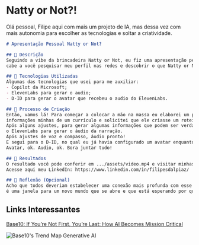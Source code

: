 # Natty or Not?!
<div>
Olá pessoal, Filipe aqui com mais um projeto de IA, mas dessa vez com mais autonomia para escolher as tecnologias e soltar a criatividade.
</div>
  
```markdown
# Apresentação Pessoal Natty or Not? 

## 📒 Descrição
Seguindo a vibe da brincadeira Natty or Not, eu fiz uma apresentação pessoal do meu currículo or not, com algumas das minhas formações or not,
cabe a você pesquisar meu perfil nas redes e descobrir o que Natty or Not. 

## 🤖 Tecnologias Utilizadas
Algumas das tecnologias que usei para me auxiliar:
- Copilot da Microsoft;
- ElevenLabs para gerar o audio;
- D-ID para gerar o avatar que recebeu o audio do ElevenLabs.  

## 🧐 Processo de Criação
Então, vamos lá! Para começar a colocar a mão na massa eu elaborei um prompt bem detalhado para o Copilot com
informações minhas de um currículo e solicitei que ele criasse um roteiro de apresentação pessoal.
Após alguns ajustes, para gerar algumas informações que podem ser verdadeiras ou não, eu levei o roteiro até
o ElevenLabs para gerar o áudio da narração.
Após ajustes de voz e compasso, áudio pronto!
E segui para o D-ID, no qual eu já havia configurado um avatar enquanto gerava o Audio no ElevenLabs.
Avatar, ok. Audio, ok. Bora juntar tudo!

## 🚀 Resultados
O resultado você pode conferir em .../assets/video.mp4 e visitar minhas redes sociais para descobrir o que Natty ou Fake Natty!  
Acesse aqui meu LinkedIn: https://www.linkedin.com/in/filipesdalpiaz/

## 💭 Reflexão (Opcional)
Acho que todos deveriam estabelecer uma conexão mais profunda com esse mundo das IAs,  além de ser muito interessante tudo que é possível fazer,
é uma janela para um novo mundo que se abre e que está esperando por quem se interessa.
```

## Links Interessantes

[Base10: If You’re Not First, You’re Last: How AI Becomes Mission Critical](https://base10.vc/post/generative-ai-mission-critical/)

![Base10's Trend Map Generative AI](https://github.com/digitalinnovationone/lab-natty-or-not/assets/730492/f4df26e8-f8f7-4419-8252-c69d73ea930c)
